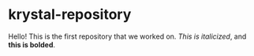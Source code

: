 # krystal-repository
Hello! This is the first repository that we worked on. *This is italicized*, and **this is bolded**. 
